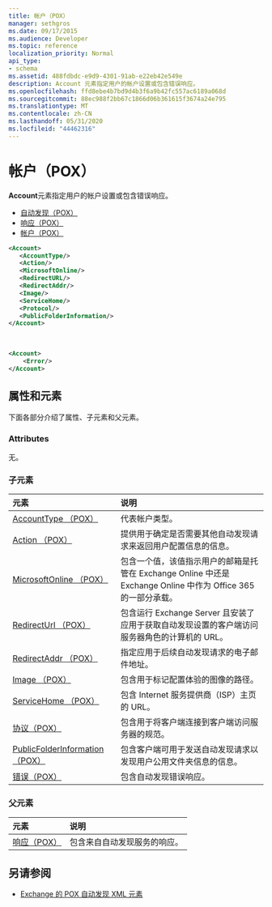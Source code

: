 ```yaml
---
title: 帐户（POX）
manager: sethgros
ms.date: 09/17/2015
ms.audience: Developer
ms.topic: reference
localization_priority: Normal
api_type:
- schema
ms.assetid: 488fdbdc-e9d9-4301-91ab-e22eb42e549e
description: Account 元素指定用户的帐户设置或包含错误响应。
ms.openlocfilehash: ffd8ebe4b7bd9d4b3f6a9b42fc557ac6189a068d
ms.sourcegitcommit: 88ec988f2bb67c1866d06b361615f3674a24e795
ms.translationtype: MT
ms.contentlocale: zh-CN
ms.lasthandoff: 05/31/2020
ms.locfileid: "44462316"
---
```

# <a name="account-pox"></a>帐户（POX）

**Account**元素指定用户的帐户设置或包含错误响应。 
  
- [自动发现（POX）](autodiscover-pox.md)
- [响应（POX）](response-pox.md)
- [帐户（POX）](account-pox.md)
  
```XML
<Account>
   <AccountType/>
   <Action/>
   <MicrosoftOnline/>
   <RedirectURL/>
   <RedirectAddr/>
   <Image/>
   <ServiceHome/>
   <Protocol/>
   <PublicFolderInformation/>
</Account>
```

<br/>

```XML
<Account> 
    <Error/> 
</Account>
```

## <a name="attributes-and-elements"></a>属性和元素

下面各部分介绍了属性、子元素和父元素。
  
### <a name="attributes"></a>Attributes

无。
  
### <a name="child-elements"></a>子元素

|**元素**|**说明**|
|:-----|:-----|
|[AccountType （POX）](accounttype-pox.md) <br/> |代表帐户类型。  <br/> |
|[Action （POX）](action-pox.md) <br/> |提供用于确定是否需要其他自动发现请求来返回用户配置信息的信息。  <br/> |
|[MicrosoftOnline （POX）](microsoftonline-pox.md) <br/> |包含一个值，该值指示用户的邮箱是托管在 Exchange Online 中还是 Exchange Online 中作为 Office 365 的一部分承载。  <br/> |
|[RedirectUrl （POX）](redirecturl-pox.md) <br/> |包含运行 Exchange Server 且安装了应用于获取自动发现设置的客户端访问服务器角色的计算机的 URL。  <br/> |
|[RedirectAddr （POX）](redirectaddr-pox.md) <br/> |指定应用于后续自动发现请求的电子邮件地址。  <br/> |
|[Image （POX）](image-pox.md) <br/> |包含用于标记配置体验的图像的路径。  <br/> |
|[ServiceHome （POX）](servicehome-pox.md) <br/> |包含 Internet 服务提供商（ISP）主页的 URL。  <br/> |
|[协议（POX）](protocol-pox.md) <br/> |包含用于将客户端连接到客户端访问服务器的规范。  <br/> |
|[PublicFolderInformation （POX）](publicfolderinformation-pox.md) <br/> |包含客户端可用于发送自动发现请求以发现用户公用文件夹信息的信息。  <br/> |
|[错误（POX）](error-pox.md) <br/> |包含自动发现错误响应。  <br/> |
   
### <a name="parent-elements"></a>父元素

|**元素**|**说明**|
|:-----|:-----|
|[响应（POX）](response-pox.md) <br/> |包含来自自动发现服务的响应。  <br/> |
   
## <a name="see-also"></a>另请参阅

- [Exchange 的 POX 自动发现 XML 元素](pox-autodiscover-xml-elements-for-exchange.md)

